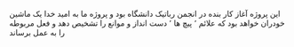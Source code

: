 این پروژه آغاز کار بنده در انجمن رباتیک دانشگاه بود و پروژه ما به امید خدا یک ماشین خودران خواهد بود که علائم ٬ پیچ ها ٬ دست انداز و موانع را تشخیص دهد و فعل مربوطه را به عمل برساند
